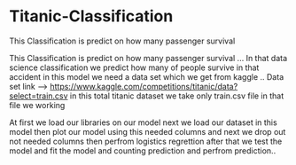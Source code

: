 # Titanic-Classification
This Classification is predict on how many passenger survival


This Classification is predict on how many passenger survival ... In that data science classification we predict how many of people survive in that accident in this model we need a data set which we get from kaggle .. Data set link --> https://www.kaggle.com/competitions/titanic/data?select=train.csv in this total titanic dataset we take only train.csv file in that file we working

At first we load our libraries on our model next we load our dataset in this model then plot our model using this needed columns and next we drop out not needed columns then perfrom logistics regrettion after that we test the model and fit the model and counting prediction and perfrom prediction..
